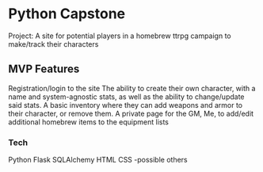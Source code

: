 # Python Capstone
Project: A site for potential players in a homebrew ttrpg campaign to make/track their characters
## MVP Features
Registration/login to the site
The ability to create their own character, with a name and system-agnostic stats, as well as the ability to change/update said stats.
A basic inventory where they can add weapons and armor to their character, or remove them.
A private page for the GM, Me, to add/edit additional homebrew items to the equipment lists

### Tech
Python
Flask
SQLAlchemy
HTML
CSS
-possible others